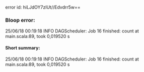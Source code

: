 error id: hiLJdOY7zlUt//Edvdrr5w==
### Bloop error:

25/06/18 00:19:18 INFO DAGScheduler: Job 16 finished: count at main.scala:89, took 0,019520 s
#### Short summary: 

25/06/18 00:19:18 INFO DAGScheduler: Job 16 finished: count at main.scala:89, took 0,019520 s